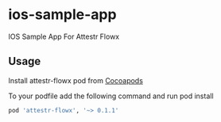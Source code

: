 # ios-sample-app
IOS Sample App For Attestr Flowx

## Usage ##
Install attestr-flowx pod from [Cocoapods](https://cocoapods.org)

To your podfile add the following command and run pod install

```Ruby
pod 'attestr-flowx', '~> 0.1.1'
```
